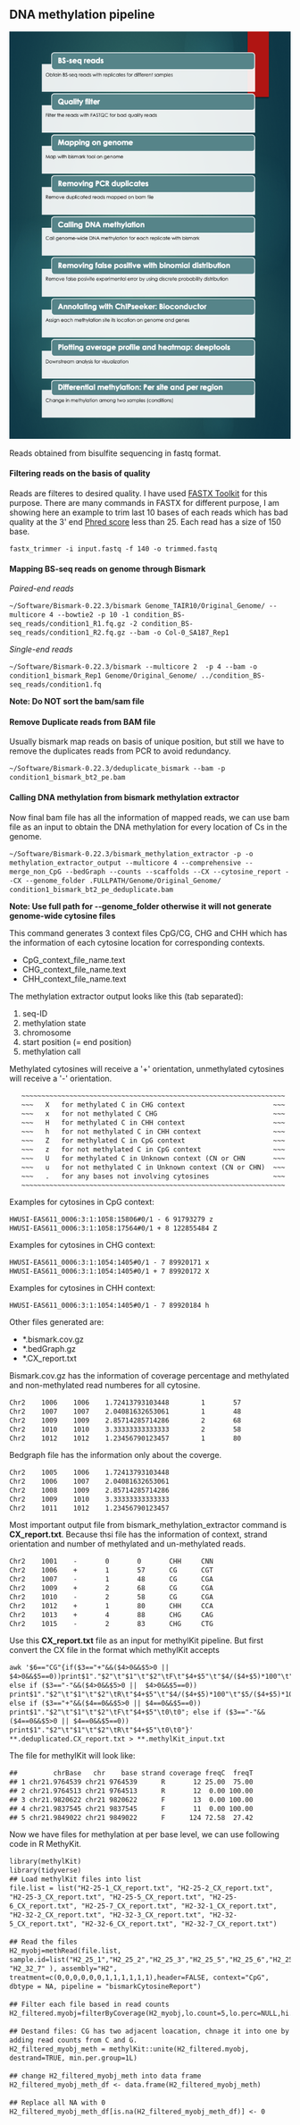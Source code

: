 ## DNA methylation pipeline

![alt text](https://github.com/kashiff007/Codes-for-Methylation-Analysis/blob/master/DNA_methylation_pipeline.png)

Reads obtained from bisulfite sequencing in fastq format.

#### Filtering reads on the basis of quality
Reads are filteres to desired quality. I have used [FASTX Toolkit](http://hannonlab.cshl.edu/fastx_toolkit/commandline.html) for this purpose. There are many commands in FASTX for different purpose, I am showing here an example to trim last 10 bases of each reads which has bad quality at the 3' end [Phred score](https://en.wikipedia.org/wiki/Phred_quality_score#:~:text=A%20Phred%20quality%20score%20is,in%20the%20Human%20Genome%20Project) less than 25. Each read has a size of 150 base.

```{r, engine='bash', count_lines}
fastx_trimmer -i input.fastq -f 140 -o trimmed.fastq
```
#### Mapping BS-seq reads on genome through Bismark

*Paired-end reads*
```{r, engine='bash', count_lines}
~/Software/Bismark-0.22.3/bismark Genome_TAIR10/Original_Genome/ --multicore 4 --bowtie2 -p 10 -1 condition_BS-seq_reads/condition1_R1.fq.gz -2 condition_BS-seq_reads/condition1_R2.fq.gz --bam -o Col-0_SA187_Rep1
```
*Single-end reads*
```{r, engine='bash', count_lines}
~/Software/Bismark-0.22.3/bismark --multicore 2  -p 4 --bam -o condition1_bismark_Rep1 Genome/Original_Genome/ ../condition_BS-seq_reads/condition1.fq
```

**Note: Do NOT sort the bam/sam file** 

#### Remove Duplicate reads from BAM file

Usually bismark map reads on basis of unique position, but still we have to remove the duplicates reads from PCR to avoid redundancy.
```{r, engine='bash', count_lines}
~/Software/Bismark-0.22.3/deduplicate_bismark --bam -p condition1_bismark_bt2_pe.bam
```

#### Calling DNA methylation from bismark methylation extractor

Now final bam file has all the information of mapped reads, we can use bam file as an input to obtain the DNA methylation for every location of Cs in the genome. 
```{r, engine='bash', count_lines}
~/Software/Bismark-0.22.3/bismark_methylation_extractor -p -o methylation_extractor_output --multicore 4 --comprehensive --merge_non_CpG --bedGraph --counts --scaffolds --CX --cytosine_report --CX --genome_folder .FULLPATH/Genome/Original_Genome/ condition1_bismark_bt2_pe_deduplicate.bam
```
**Note: Use full path for --genome_folder otherwise it will not generate genome-wide cytosine files**

This command generates 3 context files CpG/CG, CHG and CHH which has the information of each cytosine location for corresponding contexts. 
- CpG_context_file_name.text
- CHG_context_file_name.text
- CHH_context_file_name.text

The methylation extractor output looks like this (tab separated):
1. seq-ID
2. methylation state
3. chromosome
4. start position (= end position)
5. methylation call

Methylated cytosines will receive a '+' orientation, unmethylated cytosines will receive a '-'
orientation. 

       ~~~~~~~~~~~~~~~~~~~~~~~~~~~~~~~~~~~~~~~~~~~~~~~~~~~~~~~~~~~~~~~~~~
       ~~~   X   for methylated C in CHG context                      ~~~
       ~~~   x   for not methylated C CHG                             ~~~
       ~~~   H   for methylated C in CHH context                      ~~~
       ~~~   h   for not methylated C in CHH context                  ~~~
       ~~~   Z   for methylated C in CpG context                      ~~~
       ~~~   z   for not methylated C in CpG context                  ~~~
       ~~~   U   for methylated C in Unknown context (CN or CHN       ~~~
       ~~~   u   for not methylated C in Unknown context (CN or CHN)  ~~~
       ~~~   .   for any bases not involving cytosines                ~~~
       ~~~~~~~~~~~~~~~~~~~~~~~~~~~~~~~~~~~~~~~~~~~~~~~~~~~~~~~~~~~~~~~~~~


Examples for cytosines in CpG context:
```
HWUSI-EAS611_0006:3:1:1058:15806#0/1 - 6 91793279 z
HWUSI-EAS611_0006:3:1:1058:17564#0/1 + 8 122855484 Z
```
Examples for cytosines in CHG context:
```
HWUSI-EAS611_0006:3:1:1054:1405#0/1 - 7 89920171 x
HWUSI-EAS611_0006:3:1:1054:1405#0/1 + 7 89920172 X
```
Examples for cytosines in CHH context:
```
HWUSI-EAS611_0006:3:1:1054:1405#0/1 - 7 89920184 h 
```

Other files generated are:
* *.bismark.cov.gz
* *.bedGraph.gz
* *.CX_report.txt

Bismark.cov.gz has the information of coverage percentage and methylated and non-methylated read numberes for all cytosine.
```
Chr2    1006    1006    1.72413793103448        1       57
Chr2    1007    1007    2.04081632653061        1       48
Chr2    1009    1009    2.85714285714286        2       68
Chr2    1010    1010    3.33333333333333        2       58
Chr2    1012    1012    1.23456790123457        1       80
```
Bedgraph file has the information only about the coverge.
```
Chr2    1005    1006    1.72413793103448
Chr2    1006    1007    2.04081632653061
Chr2    1008    1009    2.85714285714286
Chr2    1009    1010    3.33333333333333
Chr2    1011    1012    1.23456790123457
```
Most important output file from bismark_methylation_extractor command is **CX_report.txt**. Because thsi file has the information of context, strand orientation and number of methylated and un-methylated reads.
```
Chr2    1001    -       0       0       CHH     CNN
Chr2    1006    +       1       57      CG      CGT
Chr2    1007    -       1       48      CG      CGA
Chr2    1009    +       2       68      CG      CGA
Chr2    1010    -       2       58      CG      CGA
Chr2    1012    +       1       80      CHH     CCA
Chr2    1013    +       4       88      CHG     CAG
Chr2    1015    -       2       83      CHG     CTG
```

Use this **CX_report.txt** file as an input for methylKit pipeline. But first convert the CX file in the format which methylKit accepts
```
awk '$6=="CG"{if($3=="+"&&($4>0&&$5>0 || $4>0&&$5==0))print$1"."$2"\t"$1"\t"$2"\tF\t"$4+$5"\t"$4/($4+$5)*100"\t"$5/($4+$5)*100; else if ($3=="-"&&($4>0&&$5>0 ||  $4>0&&$5==0)) print$1"."$2"\t"$1"\t"$2"\tR\t"$4+$5"\t"$4/($4+$5)*100"\t"$5/($4+$5)*100; else if ($3=="+"&&($4==0&&$5>0 || $4==0&&$5==0)) print$1"."$2"\t"$1"\t"$2"\tF\t"$4+$5"\t0\t0"; else if ($3=="-"&&($4==0&&$5>0 || $4==0&&$5==0)) print$1"."$2"\t"$1"\t"$2"\tR\t"$4+$5"\t0\t0"}' **.deduplicated.CX_report.txt > **.methylKit_input.txt 
```

The file for methylKit will look like:
```
##         chrBase   chr    base strand coverage freqC  freqT
## 1 chr21.9764539 chr21 9764539      R       12 25.00  75.00
## 2 chr21.9764513 chr21 9764513      R       12  0.00 100.00
## 3 chr21.9820622 chr21 9820622      F       13  0.00 100.00
## 4 chr21.9837545 chr21 9837545      F       11  0.00 100.00
## 5 chr21.9849022 chr21 9849022      F      124 72.58  27.42
```

Now we have files for methylation at per base level, we can use following code in R MethyKit.

```
library(methylKit)
library(tidyverse)
## Load methylKit files into list
file.list = list("H2-25-1_CX_report.txt", "H2-25-2_CX_report.txt", "H2-25-3_CX_report.txt", "H2-25-5_CX_report.txt", "H2-25-6_CX_report.txt", "H2-25-7_CX_report.txt", "H2-32-1_CX_report.txt", "H2-32-2_CX_report.txt", "H2-32-3_CX_report.txt", "H2-32-5_CX_report.txt", "H2-32-6_CX_report.txt", "H2-32-7_CX_report.txt")

## Read the files
H2_myobj=methRead(file.list, sample.id=list("H2_25_1","H2_25_2","H2_25_3","H2_25_5","H2_25_6","H2_25_7","H2_32_1","H2_32_2","H2_32_3","H2_32_5","H2_32_6", "H2_32_7" ), assembly="H2", treatment=c(0,0,0,0,0,0,1,1,1,1,1,1),header=FALSE, context="CpG", dbtype = NA, pipeline = "bismarkCytosineReport")

## Filter each file based in read counts
H2_filtered.myobj=filterByCoverage(H2_myobj,lo.count=5,lo.perc=NULL,hi.count=NULL)

## Destand files: CG has two adjacent loacation, chnage it into one by adding read counts from C and G.
H2_filtered_myobj_meth = methylKit::unite(H2_filtered.myobj, destrand=TRUE, min.per.group=1L)

## change H2_filtered_myobj_meth into data frame
H2_filtered_myobj_meth_df <- data.frame(H2_filtered_myobj_meth)

## Replace all NA with 0
H2_filtered_myobj_meth_df[is.na(H2_filtered_myobj_meth_df)] <- 0

```

